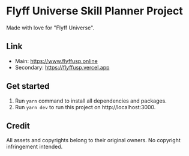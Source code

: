 # Flyff Universe Skill Planner Project

Made with love for "Flyff Universe".

## Link
- Main: https://www.flyffusp.online
- Secondary: https://flyffusp.vercel.app

## Get started
1. Run `yarn` command to install all dependencies and packages.
2. Run `yarn dev` to run this project on http://localhost:3000.

## Credit
All assets and copyrights belong to their original owners. No copyright infringement intended.
